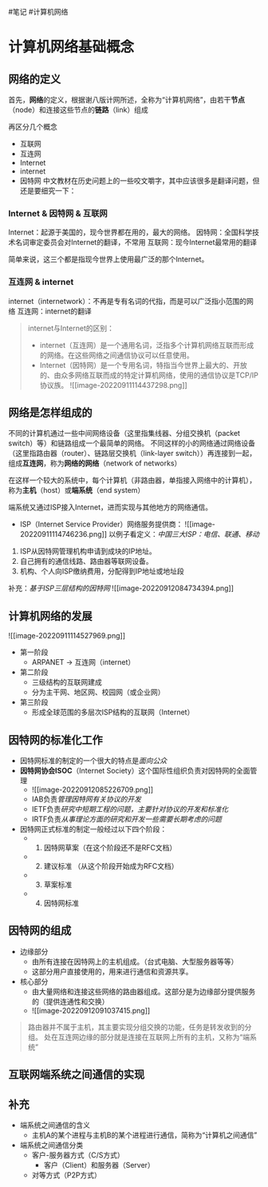 #笔记 #计算机网络 


# 计算机网络基础概念

## 网络的定义

首先，**网络**的定义，根据谢八版计网所述，全称为“计算机网络”，由若干**节点**（node）和连接这些节点的**链路**（link）组成

再区分几个概念
- 互联网
- 互连网
- Internet
- internet
- 因特网
中文教材在历史问题上的一些咬文嚼字，其中应该很多是翻译问题，但还是要细究一下：

### Internet & 因特网 & 互联网

Internet：起源于美国的，现今世界都在用的，最大的网络。
因特网：全国科学技术名词审定委员会对Internet的翻译，不常用
互联网：现今Internet最常用的翻译

简单来说，这三个都是指现今世界上使用最广泛的那个Internet。

### 互连网 & internet

internet（internetwork）：不再是专有名词的代指，而是可以广泛指小范围的网络
互连网：internet的翻译

>internet与Internet的区别：
>- internet（互连网）是一个通用名词，泛指多个计算机网络互联而形成的网络。在这些网络之间通信协议可以任意使用。
>- Internet（因特网）是一个专用名词，特指当今世界上最大的、开放的、由众多网络互联而成的特定计算机网络，使用的通信协议是TCP/IP协议族。
>![[image-20220911114437298.png]]

## 网络是怎样组成的

不同的计算机通过一些中间网络设备（这里指集线器、分组交换机（packet switch）等）和链路组成一个最简单的网络。
不同这样的小的网络通过网络设备（这里指路由器（router）、链路层交换机（link-layer switch））再连接到一起，组成**互连网**，称为**网络的网络**（network of networks）

在这样一个较大的系统中，每个计算机（非路由器，单指接入网络中的计算机），称为**主机**（host）或**端系统**（end system）

端系统又通过ISP接入Internet，进而实现与其他地方的网络通信。

- ISP（Internet Service Provider）网络服务提供商：
![[image-20220911114746236.png]]
以例子看定义：*中国三大ISP：电信、联通、移动*
1. ISP从因特网管理机构申请到成块的IP地址。
2. 自己拥有的通信线路、路由器等联网设备。
3. 机构、个人向ISP缴纳费用，分配得到IP地址或地址段

补充：*基于ISP三层结构的因特网*
![[image-20220912084734394.png]]




## 计算机网络的发展

![[image-20220911114527969.png]]

- 第一阶段
	- ARPANET -> 互连网（internet）
- 第二阶段
	- 三级结构的互联网建成
	- 分为主干网、地区网、校园网（或企业网）
- 第三阶段
	- 形成全球范围的多层次ISP结构的互联网（Internet）

## 因特网的标准化工作

- 因特网标准的制定的一个很大的特点是*面向公众*
- **因特网协会ISOC**（Internet Society）这个国际性组织负责对因特网的全面管理
	- ![[image-20220912085226709.png]]
	- IAB负责*管理因特网有关协议的开发*
	- IETF负责*研究中短期工程的问题，主要针对协议的开发和标准化*
	- IRTF负责*从事理论方面的研究和开发一些需要长期考虑的问题*
- 因特网正式标准的制定一般经过以下四个阶段：
	- 1. 因特网草案（在这个阶段还不是RFC文档）
	- 2. 建议标准 （从这个阶段开始成为RFC文档）
	- 3. 草案标准
	- 4. 因特网标准

## 因特网的组成

- 边缘部分
	- 由所有连接在因特网上的主机组成。（台式电脑、大型服务器等等）
	- 这部分用户直接使用的，用来进行通信和资源共享。
- 核心部分
	- 由大量网络和连接这些网络的路由器组成。这部分是为边缘部分提供服务的（提供连通性和交换）
	- ![[image-20220912091037415.png]]

>路由器并不属于主机，其主要实现分组交换的功能，任务是转发收到的分组。
>处在互连网边缘的部分就是连接在互联网上所有的主机，又称为“端系统”

## 互联网端系统之间通信的实现

## 补充

- 端系统之间通信的含义
	- 主机A的某个进程与主机B的某个进程进行通信，简称为“计算机之间通信”
- 端系统之间通信分类
	- 客户-服务器方式（C/S方式）
		- 客户（Client）和服务器（Server）
	- 对等方式（P2P方式）
